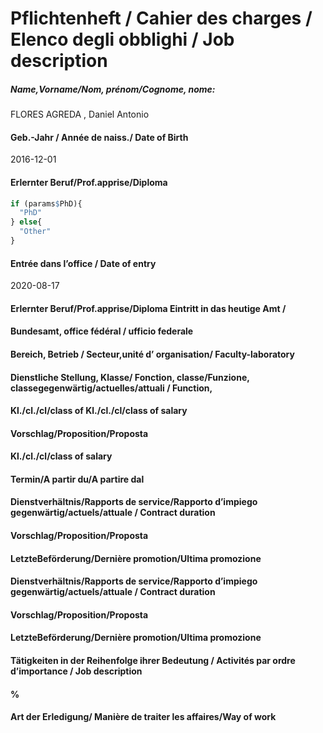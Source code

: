 Pflichtenheft / Cahier des charges / Elenco degli obblighi / Job
description
================

##### Name,Vorname/Nom, prénom/Cognome, nome:

FLORES AGREDA , Daniel Antonio

#### Geb.-Jahr / Année de naiss./ Date of Birth

2016-12-01

#### Erlernter Beruf/Prof.apprise/Diploma

``` r
if (params$PhD){
  "PhD"
} else{
  "Other"
}
```

#### Entrée dans l’office / Date of entry

2020-08-17

#### Erlernter Beruf/Prof.apprise/Diploma Eintritt in das heutige Amt /

#### Bundesamt, office fédéral / ufficio federale

#### Bereich, Betrieb / Secteur,unité d’ organisation/ Faculty-laboratory

#### Dienstliche Stellung, Klasse/ Fonction, classe/Funzione, classegegenwärtig/actuelles/attuali / Function,

#### Kl./cl./cl/class of Kl./cl./cl/class of salary

#### Vorschlag/Proposition/Proposta

#### Kl./cl./cl/class of salary

#### Termin/A partir du/A partire dal

#### Dienstverhältnis/Rapports de service/Rapporto d’impiego gegenwärtig/actuels/attuale / Contract duration

#### Vorschlag/Proposition/Proposta

#### LetzteBeförderung/Dernière promotion/Ultima promozione

#### Dienstverhältnis/Rapports de service/Rapporto d’impiego gegenwärtig/actuels/attuale / Contract duration

#### Vorschlag/Proposition/Proposta

#### LetzteBeförderung/Dernière promotion/Ultima promozione

#### Tätigkeiten in der Reihenfolge ihrer Bedeutung / Activités par ordre d’importance / Job description

#### %

#### Art der Erledigung/ Manière de traiter les affaires/Way of work

